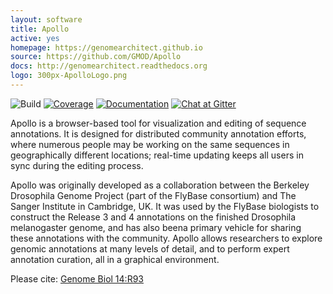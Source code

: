 ```yaml
---
layout: software
title: Apollo
active: yes
homepage: https://genomearchitect.github.io
source: https://github.com/GMOD/Apollo
docs: http://genomearchitect.readthedocs.org
logo: 300px-ApolloLogo.png
---
```


![Build](https://travis-ci.org/GMOD/Apollo.svg?branch=master)
[![Coverage](https://coveralls.io/repos/github/GMOD/Apollo/badge.svg?branch=master)](https://coveralls.io/github/GMOD/Apollo?branch=master)
[![Documentation](https://readthedocs.org/projects/genomearchitect/badge/?version=latest)](https://genomearchitect.readthedocs.org/en/latest/)
[![Chat at Gitter](https://badges.gitter.im/GMOD/Apollo.svg)](https://gitter.im/GMOD/Apollo?utm_source=badge&utm_medium=badge&utm_campaign=pr-badge)

Apollo is a browser-based tool for visualization and editing of sequence annotations. It is designed for distributed community annotation efforts, where numerous people may be working on the same sequences in geographically different locations; real-time updating keeps all users in sync during the editing process.

Apollo was originally developed as a collaboration between the Berkeley Drosophila Genome Project (part of the FlyBase consortium) and The Sanger Institute in Cambridge, UK. It was used by the FlyBase biologists to construct the Release 3 and 4 annotations on the finished Drosophila melanogaster genome, and has also beena primary vehicle for sharing these annotations with the community.
Apollo allows researchers to explore genomic annotations at many levels of detail, and to perform expert annotation curation, all in a graphical environment.

Please cite: [Genome Biol 14:R93](http://genomebiology.com/2013/14/8/R93/abstract)

